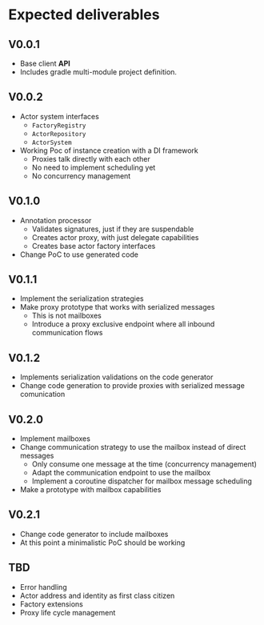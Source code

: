 # Expected deliverables

## V0.0.1

- Base client **API**
- Includes gradle multi-module project definition.

## V0.0.2

- Actor system interfaces
  - `FactoryRegistry`
  - `ActorRepository`
  - `ActorSystem`
- Working Poc of instance creation with a DI framework
  - Proxies talk directly with each other
  - No need to implement scheduling yet
  - No concurrency management

## V0.1.0

- Annotation processor
  - Validates signatures, just if they are suspendable
  - Creates actor proxy, with just delegate capabilities
  - Creates base actor factory interfaces
- Change PoC to use generated code

## V0.1.1

- Implement the serialization strategies
- Make proxy prototype that works with serialized messages
  - This is not mailboxes
  - Introduce a proxy exclusive endpoint where all inbound communication flows

## V0.1.2

- Implements serialization validations on the code generator
- Change code generation to provide proxies with serialized message comunication

## V0.2.0

- Implement mailboxes
- Change communication strategy to use the mailbox instead of direct messages
  - Only consume one message at the time (concurrency management)
  - Adapt the communication endpoint to use the mailbox
  - Implement a coroutine dispatcher for mailbox message scheduling
- Make a prototype with mailbox capabilities

## V0.2.1

- Change code generator to include mailboxes
- At this point a minimalistic PoC should be working

## TBD

- Error handling
- Actor address and identity as first class citizen
- Factory extensions
- Proxy life cycle management
